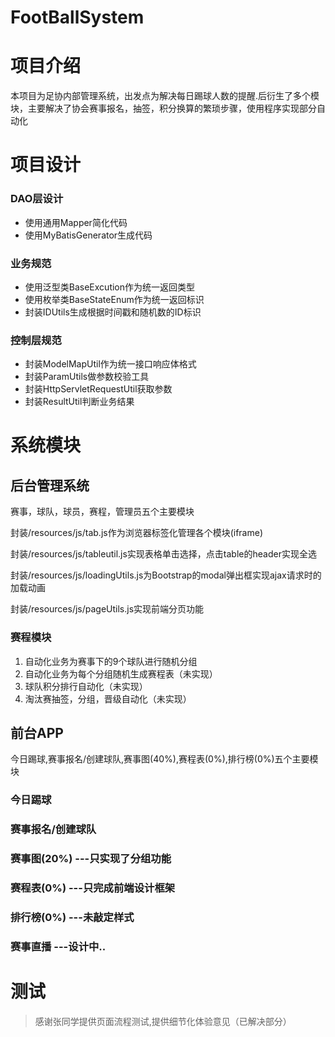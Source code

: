 # FootBallSystem
# 项目介绍
本项目为足协内部管理系统，出发点为解决每日踢球人数的提醒.后衍生了多个模块，主要解决了协会赛事报名，抽签，积分换算的繁琐步骤，使用程序实现部分自动化
# 项目设计
### DAO层设计
- 使用通用Mapper简化代码
- 使用MyBatisGenerator生成代码
### 业务规范
- 使用泛型类BaseExcution作为统一返回类型
- 使用枚举类BaseStateEnum作为统一返回标识
- 封装IDUtils生成根据时间戳和随机数的ID标识
### 控制层规范
- 封装ModelMapUtil作为统一接口响应体格式
- 封装ParamUtils做参数校验工具
- 封装HttpServletRequestUtil获取参数
- 封装ResultUtil判断业务结果

# 系统模块
## 后台管理系统
赛事，球队，球员，赛程，管理员五个主要模块

封装/resources/js/tab.js作为浏览器标签化管理各个模块(iframe)

封装/resources/js/tableutil.js实现表格单击选择，点击table的header实现全选

封装/resources/js/loadingUtils.js为Bootstrap的modal弹出框实现ajax请求时的加载动画

封装/resources/js/pageUtils.js实现前端分页功能

### 赛程模块
1. 自动化业务为赛事下的9个球队进行随机分组
2. 自动化业务为每个分组随机生成赛程表（未实现）
3. 球队积分排行自动化（未实现）
4. 淘汰赛抽签，分组，晋级自动化（未实现）

## 前台APP
今日踢球,赛事报名/创建球队,赛事图(40%),赛程表(0%),排行榜(0%)五个主要模块
### 今日踢球
### 赛事报名/创建球队
### 赛事图(20%) ---只实现了分组功能
### 赛程表(0%) ---只完成前端设计框架
### 排行榜(0%) ---未敲定样式
### 赛事直播 ---设计中..





# 测试
> 感谢张同学提供页面流程测试,提供细节化体验意见（已解决部分）
